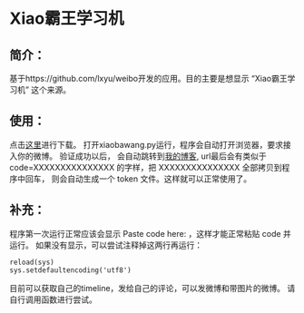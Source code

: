 Xiao霸王学习机
==========

## 简介：
基于https://github.com/lxyu/weibo开发的应用。目的主要是想显示 “Xiao霸王学习机” 这个来源。

## 使用：
点击[这里](https://github.com/zhanglintc/xiaobawang/releases)进行下载。
打开xiaobawang.py运行，程序会自动打开浏览器，要求接入你的微博。
验证成功以后， 会自动跳转到[我的博客](http://zhanglintc.blog.163.com/),
url最后会有类似于 code=XXXXXXXXXXXXXXX 的字样，把 XXXXXXXXXXXXXXX 全部拷贝到程序中回车，
则会自动生成一个 token 文件。这样就可以正常使用了。

## 补充：
程序第一次运行正常应该会显示 Paste code here: ，这样才能正常粘贴 code 并运行。
如果没有显示，可以尝试注释掉这两行再运行：

    reload(sys)
    sys.setdefaultencoding('utf8')

目前可以获取自己的timeline，发给自己的评论，可以发微博和带图片的微博。
请自行调用函数进行尝试。